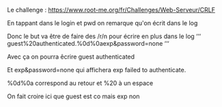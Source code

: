 Le challenge : https://www.root-me.org/fr/Challenges/Web-Serveur/CRLF

En tappant dans le login et pwd on remarque qu'on écrit dans le log 

Donc le but va être de faire des /r/n pour écrire en plus dans le log 
‘‘‘
guest%20authenticated.%0d%0aexp&password=none
‘‘‘

Avec ça on pourra êcrire 
guest authenticated

Et 
exp&password=none qui affichera exp failed to authenticate.

%0d%0a correspond au retour
et %20 à un espace 

On fait croire ici que guest est co mais exp non 


